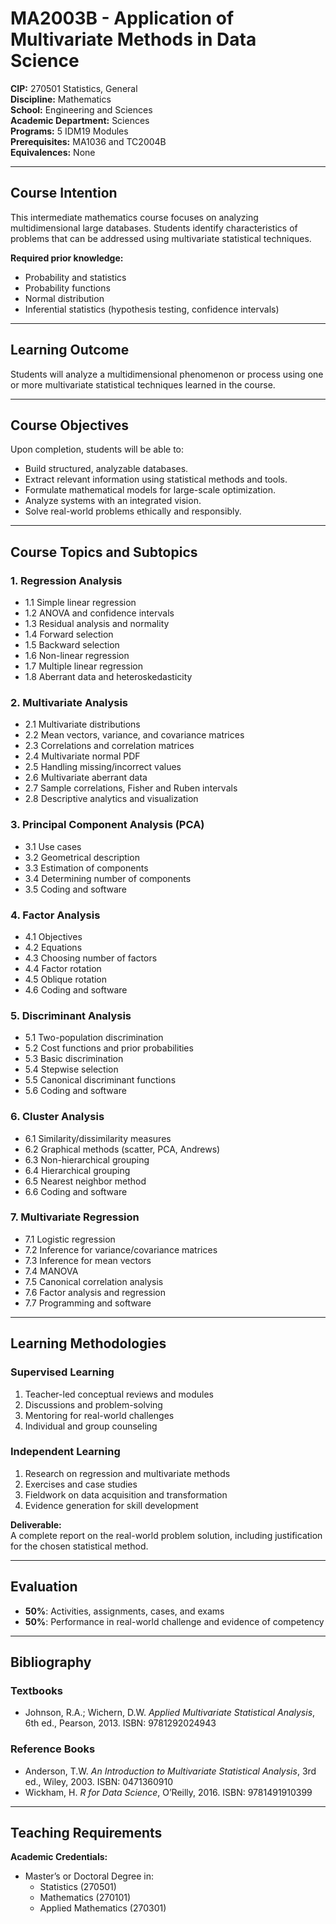 # MA2003B - Application of Multivariate Methods in Data Science

**CIP:** 270501 Statistics, General  
**Discipline:** Mathematics  
**School:** Engineering and Sciences  
**Academic Department:** Sciences  
**Programs:** 5 IDM19 Modules  
**Prerequisites:** MA1036 and TC2004B  
**Equivalences:** None  

---

## Course Intention

This intermediate mathematics course focuses on analyzing multidimensional large databases. Students identify characteristics of problems that can be addressed using multivariate statistical techniques.

**Required prior knowledge:**

- Probability and statistics
- Probability functions
- Normal distribution
- Inferential statistics (hypothesis testing, confidence intervals)

---

## Learning Outcome

Students will analyze a multidimensional phenomenon or process using one or more multivariate statistical techniques learned in the course.

---

## Course Objectives

Upon completion, students will be able to:

- Build structured, analyzable databases.
- Extract relevant information using statistical methods and tools.
- Formulate mathematical models for large-scale optimization.
- Analyze systems with an integrated vision.
- Solve real-world problems ethically and responsibly.

---

## Course Topics and Subtopics

### 1. Regression Analysis

- 1.1 Simple linear regression  
- 1.2 ANOVA and confidence intervals  
- 1.3 Residual analysis and normality  
- 1.4 Forward selection  
- 1.5 Backward selection  
- 1.6 Non-linear regression  
- 1.7 Multiple linear regression  
- 1.8 Aberrant data and heteroskedasticity  

### 2. Multivariate Analysis

- 2.1 Multivariate distributions  
- 2.2 Mean vectors, variance, and covariance matrices  
- 2.3 Correlations and correlation matrices  
- 2.4 Multivariate normal PDF  
- 2.5 Handling missing/incorrect values  
- 2.6 Multivariate aberrant data  
- 2.7 Sample correlations, Fisher and Ruben intervals  
- 2.8 Descriptive analytics and visualization  

### 3. Principal Component Analysis (PCA)

- 3.1 Use cases  
- 3.2 Geometrical description  
- 3.3 Estimation of components  
- 3.4 Determining number of components  
- 3.5 Coding and software  

### 4. Factor Analysis

- 4.1 Objectives  
- 4.2 Equations  
- 4.3 Choosing number of factors  
- 4.4 Factor rotation  
- 4.5 Oblique rotation  
- 4.6 Coding and software  

### 5. Discriminant Analysis

- 5.1 Two-population discrimination  
- 5.2 Cost functions and prior probabilities  
- 5.3 Basic discrimination  
- 5.4 Stepwise selection  
- 5.5 Canonical discriminant functions  
- 5.6 Coding and software  

### 6. Cluster Analysis

- 6.1 Similarity/dissimilarity measures  
- 6.2 Graphical methods (scatter, PCA, Andrews)  
- 6.3 Non-hierarchical grouping  
- 6.4 Hierarchical grouping  
- 6.5 Nearest neighbor method  
- 6.6 Coding and software  

### 7. Multivariate Regression

- 7.1 Logistic regression  
- 7.2 Inference for variance/covariance matrices  
- 7.3 Inference for mean vectors  
- 7.4 MANOVA  
- 7.5 Canonical correlation analysis  
- 7.6 Factor analysis and regression  
- 7.7 Programming and software  

---

## Learning Methodologies

### Supervised Learning

1. Teacher-led conceptual reviews and modules  
2. Discussions and problem-solving  
3. Mentoring for real-world challenges  
4. Individual and group counseling  

### Independent Learning

1. Research on regression and multivariate methods  
2. Exercises and case studies  
3. Fieldwork on data acquisition and transformation  
4. Evidence generation for skill development  

**Deliverable:**  
A complete report on the real-world problem solution, including justification for the chosen statistical method.

---

## Evaluation

- **50%**: Activities, assignments, cases, and exams  
- **50%**: Performance in real-world challenge and evidence of competency

---

## Bibliography

### Textbooks

- Johnson, R.A.; Wichern, D.W. *Applied Multivariate Statistical Analysis*, 6th ed., Pearson, 2013. ISBN: 9781292024943

### Reference Books

- Anderson, T.W. *An Introduction to Multivariate Statistical Analysis*, 3rd ed., Wiley, 2003. ISBN: 0471360910  
- Wickham, H. *R for Data Science*, O’Reilly, 2016. ISBN: 9781491910399

---

## Teaching Requirements

**Academic Credentials:**

- Master’s or Doctoral Degree in:
  - Statistics (270501)
  - Mathematics (270101)
  - Applied Mathematics (270301)
